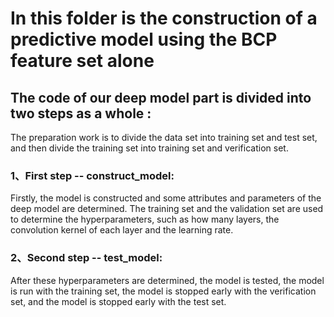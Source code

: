 # In this folder is the construction of a predictive model using the BCP feature set alone
## The code of our deep model part is divided into two steps as a whole :

The preparation work is to divide the data set into training set and test set, and then divide the training set into training set and verification set.

### 1、First step -- construct_model:
Firstly, the model is constructed and some attributes and parameters of the deep model are determined. The training set and the validation set are used to determine the hyperparameters, such as how many layers, the convolution kernel of each layer and the learning rate.

### 2、Second step -- test_model:
After these hyperparameters are determined, the model is tested, the model is run with the training set, the model is stopped early with the verification set, and the model is stopped early with the test set.
